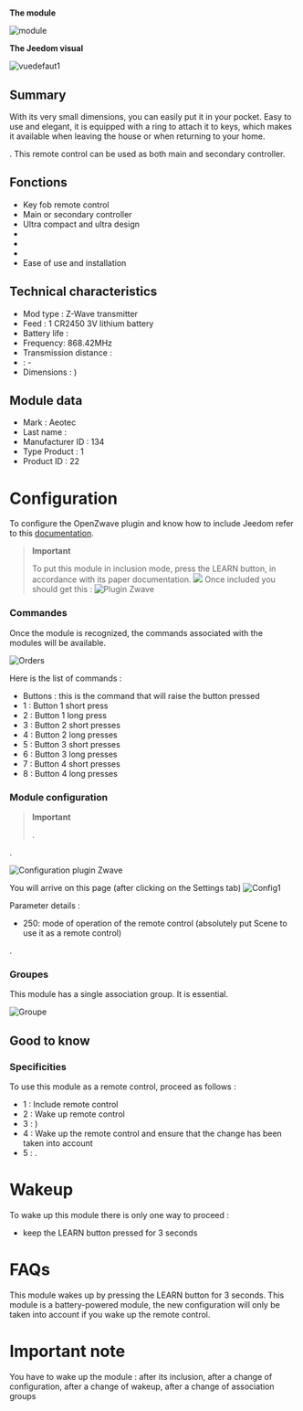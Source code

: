# 

**The module**

![module](images/aeotec.keyfob/module.jpg)

**The Jeedom visual**

![vuedefaut1](images/aeotec.keyfob/vuedefaut1.jpg)

## Summary



With its very small dimensions, you can easily put it in your pocket. Easy to use and elegant, it is equipped with a ring to attach it to keys, which makes it available when leaving the house or when returning to your home.

. This remote control can be used as both main and secondary controller.

## Fonctions

-   Key fob remote control
-   Main or secondary controller
-   Ultra compact and ultra design
-   
-   
-   
-   Ease of use and installation

## Technical characteristics

-   Mod type : Z-Wave transmitter
-   Feed : 1 CR2450 3V lithium battery
-   Battery life : 
-   Frequency: 868.42MHz
-   Transmission distance : 
-    : -
-   Dimensions : )

## Module data

-   Mark : Aeotec
-   Last name : 
-   Manufacturer ID : 134
-   Type Product : 1
-   Product ID : 22

# Configuration

To configure the OpenZwave plugin and know how to include Jeedom refer to this [documentation](https://doc.jeedom.com/en_US/plugins/automation%20protocol/openzwave/).
> **Important**
>
> To put this module in inclusion mode, press the LEARN button, in accordance with its paper documentation.
>![](images/aeotec.keyfob/inclusion.jpg)
>Once included you should get this :
![Plugin Zwave](images/aeotec.keyfob/information.jpg)

### Commandes

Once the module is recognized, the commands associated with the modules will be available.

![Orders](images/aeotec.keyfob/commandes.jpg)

Here is the list of commands :

-   Buttons : this is the command that will raise the button pressed
  - 1 : Button 1 short press
  - 2 : Button 1 long press
  - 3 : Button 2 short presses
  - 4 : Button 2 long presses
  - 5 : Button 3 short presses
  - 6 : Button 3 long presses
  - 7 : Button 4 short presses
  - 8 : Button 4 long presses

### Module configuration
> **Important**
>
> 
> .

.

![Configuration plugin Zwave](images/plugin/bouton_configuration.jpg)

You will arrive on this page (after clicking on the Settings tab)
![Config1](images/aeotec.keyfob/config1.jpg)

Parameter details :
-   250: mode of operation of the remote control (absolutely put Scene to use it as a remote control)

.

### Groupes
This module has a single association group. It is essential.

![Groupe](images/aeotec.keyfob/groupe.jpg)

## Good to know

### Specificities

To use this module as a remote control, proceed as follows :

-   1 : Include remote control
-   2 : Wake up remote control
-   3 : )
-   4 : Wake up the remote control and ensure that the change has been taken into account
-   5 : .

# Wakeup

To wake up this module there is only one way to proceed :

-   keep the LEARN button pressed for 3 seconds

# FAQs

This module wakes up by pressing the LEARN button for 3 seconds.
This module is a battery-powered module, the new configuration will only be taken into account if you wake up the remote control.

# Important note

You have to wake up the module : after its inclusion, after a change of configuration, after a change of wakeup, after a change of association groups
